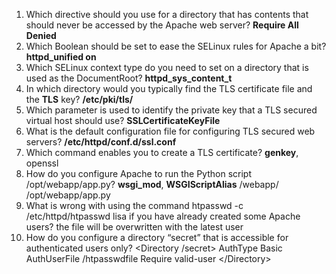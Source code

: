 
1. Which directive should you use for a directory that has contents that should
	never be accessed by the Apache web server?
	**Require All Denied**
2. Which Boolean should be set to ease the SELinux rules for Apache a bit?
	**httpd_unified on**
3. Which SELinux context type do you need to set on a directory that is used as
	the DocumentRoot?
	**httpd_sys_content_t**
4. In which directory would you typically find the TLS certificate file and the
	**TLS** key?
	**/etc/pki/tls/**
5.  Which parameter is used to identify the private key that a TLS secured virtual
	host should use?
	**SSLCertificateKeyFile**
6.  What is the default configuration file for configuring TLS secured web
	servers?
	**/etc/httpd/conf.d/ssl.conf**
7. Which command enables you to create a TLS certificate?
	**genkey**, openssl
8. How do you configure Apache to run the Python script /opt/webapp/app.py?
	**wsgi_mod**, **WSGIScriptAlias** /webapp/ /opt/webapp/app.py
9. What is wrong with using the command htpasswd -c /etc/httpd/htpasswd
	lisa if you have already created some Apache users?
	the file will be overwritten with the latest user
10. How do you configure a directory “secret” that is accessible for authenticated
	users only?
	<Directory /secret>
		AuthType Basic
		AuthUserFile /htpasswdfile
		Require valid-user
	\</Directory>
	